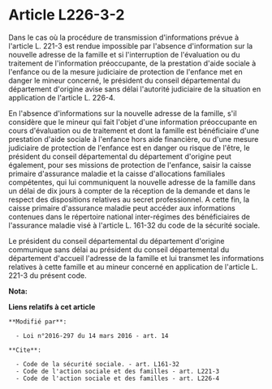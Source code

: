 # Article L226-3-2

Dans le cas où la procédure de transmission d'informations prévue à l'article L. 221-3 est rendue impossible par l'absence
d'information sur la nouvelle adresse de la famille et si l'interruption de l'évaluation ou du traitement de l'information
préoccupante, de la prestation d'aide sociale à l'enfance ou de la mesure judiciaire de protection de l'enfance met en danger
le mineur concerné, le président du conseil départemental du département d'origine avise sans délai l'autorité judiciaire de
la situation en application de l'article L. 226-4. 

En l'absence d'informations sur la nouvelle adresse de la famille, s'il considère que le mineur qui fait l'objet d'une
information préoccupante en cours d'évaluation ou de traitement et dont la famille est bénéficiaire d'une prestation d'aide
sociale à l'enfance hors aide financière, ou d'une mesure judiciaire de protection de l'enfance est en danger ou risque de
l'être, le président du conseil départemental du département d'origine peut également, pour ses missions de protection de
l'enfance, saisir la caisse primaire d'assurance maladie et la caisse d'allocations familiales compétentes, qui lui
communiquent la nouvelle adresse de la famille dans un délai de dix jours à compter de la réception de la demande et dans le
respect des dispositions relatives au secret professionnel. A cette fin, la caisse primaire d'assurance maladie peut accéder
aux informations contenues dans le répertoire national inter-régimes des bénéficiaires de l'assurance maladie visé à
l'article L. 161-32 du code de la sécurité sociale. 

Le président du conseil départemental du département d'origine communique sans délai au président du conseil départemental du
département d'accueil l'adresse de la famille et lui transmet les informations relatives à cette famille et au mineur
concerné en application de l'article L. 221-3 du présent code.

**Nota:**



**Liens relatifs à cet article**

	**Modifié par**:

	  - Loi n°2016-297 du 14 mars 2016 - art. 14

	**Cite**:

	  - Code de la sécurité sociale. - art. L161-32
	  - Code de l'action sociale et des familles - art. L221-3
	  - Code de l'action sociale et des familles - art. L226-4

